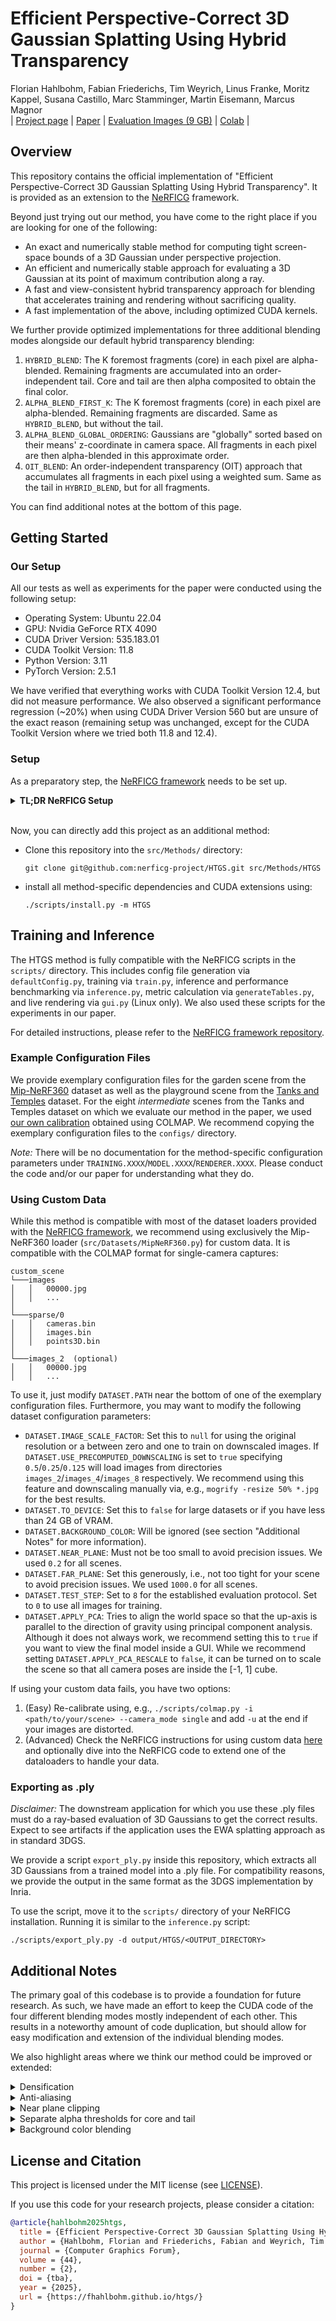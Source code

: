 # Efficient Perspective-Correct 3D Gaussian Splatting Using Hybrid Transparency
Florian Hahlbohm, Fabian Friederichs, Tim Weyrich, Linus Franke, Moritz Kappel, Susana Castillo, Marc Stamminger, Martin Eisemann, Marcus Magnor<br>
| [Project page](https://fhahlbohm.github.io/htgs/) | [Paper](https://arxiv.org/abs/2410.08129) | [Evaluation Images (9 GB)](https://graphics.tu-bs.de/upload/publications/hahlbohm2025htgs/htgs_full_eval.zip) | [Colab](https://colab.research.google.com/drive/1DxnIqrZ-eSSvfjhK9P1JdibABm_AJEFp?usp=sharing) |<br>

## Overview
This repository contains the official implementation of "Efficient Perspective-Correct 3D Gaussian Splatting Using Hybrid Transparency".
It is provided as an extension to the [NeRFICG](https://github.com/nerficg-project) framework.

Beyond just trying out our method, you have come to the right place if you are looking for one of the following:

- An exact and numerically stable method for computing tight screen-space bounds of a 3D Gaussian under perspective projection.
- An efficient and numerically stable approach for evaluating a 3D Gaussian at its point of maximum contribution along a ray.
- A fast and view-consistent hybrid transparency approach for blending that accelerates training and rendering without sacrificing quality.
- A fast implementation of the above, including optimized CUDA kernels.

We further provide optimized implementations for three additional blending modes alongside our default hybrid transparency blending:
1. `HYBRID_BLEND`: The K foremost fragments (core) in each pixel are alpha-blended. Remaining fragments are accumulated into an order-independent tail. Core and tail are then alpha composited to obtain the final color.
2. `ALPHA_BLEND_FIRST_K`: The K foremost fragments (core) in each pixel are alpha-blended. Remaining fragments are discarded. Same as `HYBRID_BLEND`, but without the tail.
3. `ALPHA_BLEND_GLOBAL_ORDERING`: Gaussians are "globally" sorted based on their means' z-coordinate in camera space. All fragments in each pixel are then alpha-blended in this approximate order.
4. `OIT_BLEND`: An order-independent transparency (OIT) approach that accumulates all fragments in each pixel using a weighted sum. Same as the tail in `HYBRID_BLEND`, but for all fragments.

You can find additional notes at the bottom of this page.

## Getting Started

### Our Setup
All our tests as well as experiments for the paper were conducted using the following setup:
- Operating System: Ubuntu 22.04
- GPU: Nvidia GeForce RTX 4090
- CUDA Driver Version: 535.183.01
- CUDA Toolkit Version: 11.8
- Python Version: 3.11
- PyTorch Version: 2.5.1

We have verified that everything works with CUDA Toolkit Version 12.4, but did not measure performance.
We also observed a significant performance regression (~20%) when using CUDA Driver Version 560 but are unsure of the exact reason (remaining setup was unchanged, except for the CUDA Toolkit Version where we tried both 11.8 and 12.4).

### Setup

As a preparatory step, the [NeRFICG framework](https://github.com/nerficg-project/nerficg) needs to be set up.

<details>
<summary><span style="font-weight: bold;">TL;DR NeRFICG Setup</span></summary>

- Clone the NeRFICG repository and its submodules:
	```shell
	git clone git@github.com:nerficg-project/nerficg.git --recursive && cd nerficg
	```
 
- Install the dependencies listed in `scripts/condaEnv.sh`, or automatically create a new conda environment by executing the script:
	```shell
	./scripts/condaEnv.sh && conda activate nerficg
	```
 
- [optional] For logging via [Weights & Biases](https://wandb.ai/site), run the following command and enter your account identifier:
	```shell
	wandb login
	```
 
</details>
<br>

Now, you can directly add this project as an additional method:

- Clone this repository into the `src/Methods/` directory:
	```shell
	git clone git@github.com:nerficg-project/HTGS.git src/Methods/HTGS
	```
- install all method-specific dependencies and CUDA extensions using:
	```shell
	./scripts/install.py -m HTGS
	```

## Training and Inference

The HTGS method is fully compatible with the NeRFICG scripts in the `scripts/` directory.
This includes config file generation via `defaultConfig.py`,
training via `train.py`,
inference and performance benchmarking via `inference.py`,
metric calculation via `generateTables.py`,
and live rendering via `gui.py` (Linux only).
We also used these scripts for the experiments in our paper.

For detailed instructions, please refer to the [NeRFICG framework repository](https://github.com/nerficg-project/nerficg).

### Example Configuration Files

We provide exemplary configuration files for the garden scene from the [Mip-NeRF360](https://jonbarron.info/mipnerf360/) dataset as well as the playground scene from the [Tanks and Temples](https://www.tanksandtemples.org/) dataset.
For the eight *intermediate* scenes from the Tanks and Temples dataset on which we evaluate our method in the paper, we used [our own calibration](https://cloud.tu-braunschweig.de/s/J5xYLLEdMnRwYPc) obtained using COLMAP.
We recommend copying the exemplary configuration files to the `configs/` directory.

*Note:* There will be no documentation for the method-specific configuration parameters under `TRAINING.XXXX`/`MODEL.XXXX`/`RENDERER.XXXX`.
Please conduct the code and/or our paper for understanding what they do.

### Using Custom Data

While this method is compatible with most of the dataset loaders provided with the [NeRFICG framework](https://github.com/nerficg-project/nerficg),
we recommend using exclusively the Mip-NeRF360 loader (`src/Datasets/MipNeRF360.py`) for custom data.
It is compatible with the COLMAP format for single-camera captures:
```
custom_scene
└───images
│   │   00000.jpg
│   │   ...
│   
└───sparse/0
│   │   cameras.bin
│   │   images.bin
│   │   points3D.bin
│
└───images_2  (optional)
│   │   00000.jpg
│   │   ...
```

To use it, just modify `DATASET.PATH` near the bottom of one of the exemplary configuration files. Furthermore, you may want to modify the following dataset configuration parameters:
- `DATASET.IMAGE_SCALE_FACTOR`: Set this to `null` for using the original resolution or a between zero and one to train on downscaled images.
 If `DATASET.USE_PRECOMPUTED_DOWNSCALING` is set to `true` specifying `0.5`/`0.25`/`0.125` will load images from directories `images_2`/`images_4`/`images_8` respectively.
 We recommend using this feature and downscaling manually via, e.g., `mogrify -resize 50% *.jpg` for the best results.
- `DATASET.TO_DEVICE`: Set this to `false` for large datasets or if you have less than 24 GB of VRAM.
- `DATASET.BACKGROUND_COLOR`: Will be ignored (see section "Additional Notes" for more information).
- `DATASET.NEAR_PLANE`: Must not be too small to avoid precision issues. We used `0.2` for all scenes.
- `DATASET.FAR_PLANE`: Set this generously, i.e., not too tight for your scene to avoid precision issues. We used `1000.0` for all scenes.
- `DATASET.TEST_STEP`: Set to `8` for the established evaluation protocol. Set to `0` to use all images for training.
- `DATASET.APPLY_PCA`: Tries to align the world space so that the up-axis is parallel to the direction of gravity using principal component analysis. 
 Although it does not always work, we recommend setting this to `true` if you want to view the final model inside a GUI.
 While we recommend setting `DATASET.APPLY_PCA_RESCALE` to `false`, it can be turned on to scale the scene so that all camera poses are inside the \[-1, 1\] cube.

If using your custom data fails, you have two options:
1. (Easy) Re-calibrate using, e.g., `./scripts/colmap.py -i <path/to/your/scene> --camera_mode single` and add `-u` at the end if your images are distorted.
2. (Advanced) Check the NeRFICG instructions for using custom data [here](https://github.com/nerficg-project/nerficg?tab=readme-ov-file#training-on-custom-image-sequences) and optionally dive into the NeRFICG code to extend one of the dataloaders to handle your data.

### Exporting as .ply

*Disclaimer:* The downstream application for which you use these .ply files must do a ray-based evaluation of 3D Gaussians to get the correct results.
Expect to see artifacts if the application uses the EWA splatting approach as in standard 3DGS.

We provide a script `export_ply.py` inside this repository, which extracts all 3D Gaussians from a trained model into a .ply file.
For compatibility reasons, we provide the output in the same format as the 3DGS implementation by Inria.

To use the script, move it to the `scripts/` directory of your NeRFICG installation.
Running it is similar to the `inference.py` script:
```
./scripts/export_ply.py -d output/HTGS/<OUTPUT_DIRECTORY>
```

## Additional Notes

The primary goal of this codebase is to provide a foundation for future research.
As such, we have made an effort to keep the CUDA code of the four different blending modes mostly independent of each other.
This results in a noteworthy amount of code duplication, but should allow for easy modification and extension of the individual blending modes.

We also highlight areas where we think our method could be improved or extended:

<details>
<summary><span>Densification</span></summary>

A side effect of using a ray-based evaluation for the 3D Gaussians during rendering is that the positional gradients which standard 3DGS uses for densification have significantly different properties.
Similar to much of the concurrent work in this direction, we observed this to be a major challenge and had to come up with a solution.
You can find a detailed description of our modifications in our paper.
However, we would like to clarify that the current densification strategy of our method is far from being optimal.
For example, on the bicycle scene from the Mip-NeRF360 dataset the number of Gaussians increases up to 8M in the first half of training, but then the importance pruning reduces this to 4.5M in iteration 16,000 while quality metrics go up.
Observations like these lead us to believe that an optimal densification strategy could drastically decrease training times and likely also improve reconstruction quality.

</details>

<details>
<summary><span>Anti-aliasing</span></summary>

We use a single ray through the center of each pixel for the ray-based evaluation of the 3D Gaussians.
Therefore, it is possible for Gaussians to fall between pixels making them invisible during rendering.
This is a standard aliasing problem, which the EWA splatting algorithm used in 3DGS resolves by applying a low-pass filter to the 2D covariance matrix (`+0.3`).
With a ray-based evaluation, however, this solution is not available as Gaussians are not evaluated on the image plane but in 3D space instead.
In contrast to other recent works that do ray-based 3D Gaussian rendering, we are not required to limit the minimum size of Gaussians because our inversion-free method for computing screen-space bounding boxes and ray-based evaluation can handle even degenerate Gaussians where a Gaussian's extent in one of its major axes is zero.
Nonetheless, our approach still has the aforementioned aliasing problems.
The corresponding artifacts become visible when you open a reconstructed model inside our GUI and zoom out until you see subtle flickering upon camera movement.
To avoid this being a problem during training, we employ the 3D filter from Mip-Splatting that tries to prevent 3D Gaussians from becoming smaller than a pixel in the closest training camera by applying a bit of signal theory.
We think, that this solution is far from optimal and should be addressed in the future.
It is worth noting, that a solution for this problem could likely be applied to all methods that do ray-based evaluation of 3D Gaussians or constant density ellipsoids.

</details>

<details>
<summary><span>Near plane clipping</span></summary>

Our approach for computing tight and perspective-correct bounding boxes for each 3D Gaussian is currently unable to handle certain edge-cases.
Looking at the 3D Gaussians in camera space, our approach can deal with arbitrary extents along the x-axis and y-axis, but fails to do so for certain cases with respect to extents along the z-axis.
In our implementation, we therefore cull all Gaussians for which the ellipsoid obtained by applying the used cutoff value to the 3D Gaussian is not fully between the z=near and z=far planes.
It is easy to see that this results in some Gaussians being culled, although they should be partially visible.
Especially at the near plane, this can make a major difference. 
It straightforward to extend our bounding box computation and culling to not discard Gaussians whose corresponding ellipsoid is fully between the z=0 and z=far planes instead.
However, including such Gaussians would still not be enough and further complicates how the point of maximum contribution should be calculated during blending as the point of maximum contribution along a viewing ray might not lie behind the near plane anymore.
It would be nice to see a more elegant solution that matches what is possible with, e.g., an OptiX-based implementation that uses a spatial acceleration structures to determine intersections.

</details>

<details>
<summary><span>Separate alpha thresholds for core and tail</span></summary>

To obtain good results, our hybrid transparency blending currently requires using a higher alpha threshold than what is used in standard 3DGS (`0.05` vs. `0.0039`).
While it is possible to also use `0.05` as the threshold for the tail, we found that using `0.0039` for the tail results in better quality.
We think a higher alpha threshold is needed for the core because of its limited capacity.
More precisely, we observe accurate results if the core uses most of the transmittance in each pixel, which is not possible if the core is occupied by low-alpha fragments.
Extending the blending function to account for overlap between Gaussians may resolve this issue.
An interesting byproduct of this two-threshold approach is that some view-dependent effects are represented by very large Gaussians with low opacity that will always be part of the tail.
However, further analysis is needed to understand if this is generally bad or could even be beneficial in some cases.

</details>

<details>
<summary><span>Background color blending</span></summary>

As we mainly looked at unbounded real-world scenes, input images did not have an alpha mask. This led us to use black as the background color for all scenes.
For black background, blending the background color into the final image is mathematically equivalent to not doing anything in that regard.
Therefore, our rasterization module currently only supports having a black background.
However, it should be reasonably simple to extend our rasterization module to handle arbitrary background colors during both optimization and inference.

</details>

## License and Citation
This project is licensed under the MIT license (see [LICENSE](LICENSE)).

If you use this code for your research projects, please consider a citation:
```bibtex
@article{hahlbohm2025htgs,
  title = {Efficient Perspective-Correct 3D Gaussian Splatting Using Hybrid Transparency}, 
  author = {Hahlbohm, Florian and Friederichs, Fabian and Weyrich, Tim and Franke, Linus and Kappel, Moritz and Castillo, Susana and Stamminger, Marc and Eisemann, Martin and Magnor, Marcus},
  journal = {Computer Graphics Forum},
  volume = {44},
  number = {2},
  doi = {tba},
  year = {2025},
  url = {https://fhahlbohm.github.io/htgs/}
}
```
